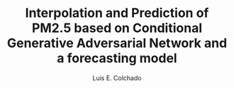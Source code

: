 ---
paperId: 52
author: Luis E. Colchado
publicationauthor: Colchado, L. E.
title: Interpolation and Prediction of PM2.5 based on Conditional Generative Adversarial Network and a forecasting model
pdf: --
poster: --
alt: --
type: Poster
topic: FAT
link: --
conference: neurips
year: 2019
tags: neurips-2019
location: Vancouver, Canada
---